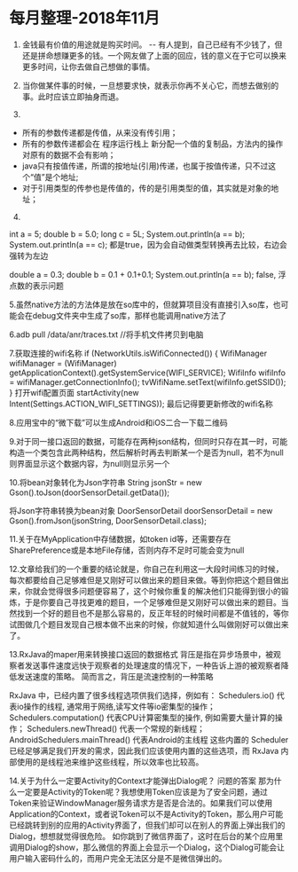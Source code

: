 # 每月整理-2018年11月
1. 金钱最有价值的用途就是购买时间。
-- 有人提到，自己已经有不少钱了，但还是拼命想赚更多的钱。一个网友做了上面的回应，钱的意义在于它可以换来更多时间，让你去做自己想做的事情。

2. 当你做某件事的时候，一旦想要求快，就表示你再不关心它，而想去做别的事。此时应该立即抽身而退。

3.
- 所有的参数传递都是传值，从来没有传引用；
-  所有的参数传递都会在 程序运行栈上 新分配一个值的复制品，方法内的操作对原有的数据不会有影响；
- java只有按值传递，所谓的按地址(引用)传递，也属于按值传递，只不过这个“值”是个地址;
- 对于引用类型的传参也是传值的，传的是引用类型的值，其实就是对象的地址；

4.
int a = 5;
double b = 5.0;
long c = 5L;
System.out.println(a == b);
System.out.println(a == c);
都是true，因为会自动做类型转换再去比较，右边会强转为左边

double a = 0.3;
double b = 0.1 + 0.1+0.1;
System.out.println(a == b);
false,  浮点数的表示问题

5.虽然native方法的方法体是放在so库中的，但就算项目没有直接引入so库，也可能会在debug文件夹中生成了so库，那样也能调用native方法了

6.adb pull /data/anr/traces.txt  //将手机文件拷贝到电脑

7.获取连接的wifi名称
if (NetworkUtils.isWifiConnected()) {
    WifiManager wifiManager = (WifiManager) getApplicationContext().getSystemService(WIFI_SERVICE);
    WifiInfo wifiInfo = wifiManager.getConnectionInfo();
    tvWifiName.setText(wifiInfo.getSSID());
}
打开wifi配置页面
startActivity(new Intent(Settings.ACTION_WIFI_SETTINGS));
最后记得要更新修改的wifi名称

8.应用宝中的“微下载”可以生成Android和iOS二合一下载二维码

9.对于同一接口返回的数据，可能存在两种json结构，但同时只存在其一时，可能构造一个类包含此两种结构，然后解析时再去判断某一个是否为null，若不为null则界面显示这个数据内容，为null则显示另一个

10.将bean对象转化为Json字符串
String jsonStr = new Gson().toJson(doorSensorDetail.getData());

将Json字符串转换为bean对象
DoorSensorDetail doorSensorDetail = new Gson().fromJson(jsonString, DoorSensorDetail.class);

11.关于在MyApplication中存储数据，如token id等，还需要存在SharePreference或是本地File存储，否则内存不足时可能会变为null

12.文章给我们的一个重要的结论就是，你自己在利用这一大段时间练习的时候，每次都要给自己足够难但是又刚好可以做出来的题目来做。等到你把这个题目做出来，你就会觉得很多问题便容易了，这个时候你重复的解决他们只能得到很小的锻炼，于是你要自己寻找更难的题目，一个足够难但是又刚好可以做出来的题目。当然找到一个好的题目也不是那么容易的，反正年轻的时候时间都是不值钱的，等你试图做几个题目发现自己根本做不出来的时候，你就知道什么叫做刚好可以做出来了。

13.RxJava的maper用来转换接口返回的数据格式
背压是指在异步场景中，被观察者发送事件速度远快于观察者的处理速度的情况下，一种告诉上游的被观察者降低发送速度的策略。
简而言之，背压是流速控制的一种策略

RxJava 中，已经内置了很多线程选项供我们选择，例如有：
Schedulers.io() 代表io操作的线程, 通常用于网络,读写文件等io密集型的操作；
Schedulers.computation() 代表CPU计算密集型的操作, 例如需要大量计算的操作；
Schedulers.newThread() 代表一个常规的新线程；
AndroidSchedulers.mainThread() 代表Android的主线程
这些内置的 Scheduler 已经足够满足我们开发的需求，因此我们应该使用内置的这些选项，而 RxJava 内部使用的是线程池来维护这些线程，所以效率也比较高。

14.关于为什么一定要Activity的Context才能弹出Dialog呢？
问题的答案
那为什么一定要是Activity的Token呢？我想使用Token应该是为了安全问题，通过Token来验证WindowManager服务请求方是否是合法的。如果我们可以使用Application的Context，或者说Token可以不是Activity的Token，那么用户可能已经跳转到别的应用的Activity界面了，但我们却可以在别人的界面上弹出我们的Dialog，想想就觉得很危险。
如你跳到了微信界面了，这时在后台的某个应用里调用Dialog的show，那么微信的界面上会显示一个Dialog，这个Dialog可能会让用户输入密码什么的，而用户完全无法区分是不是微信弹出的。